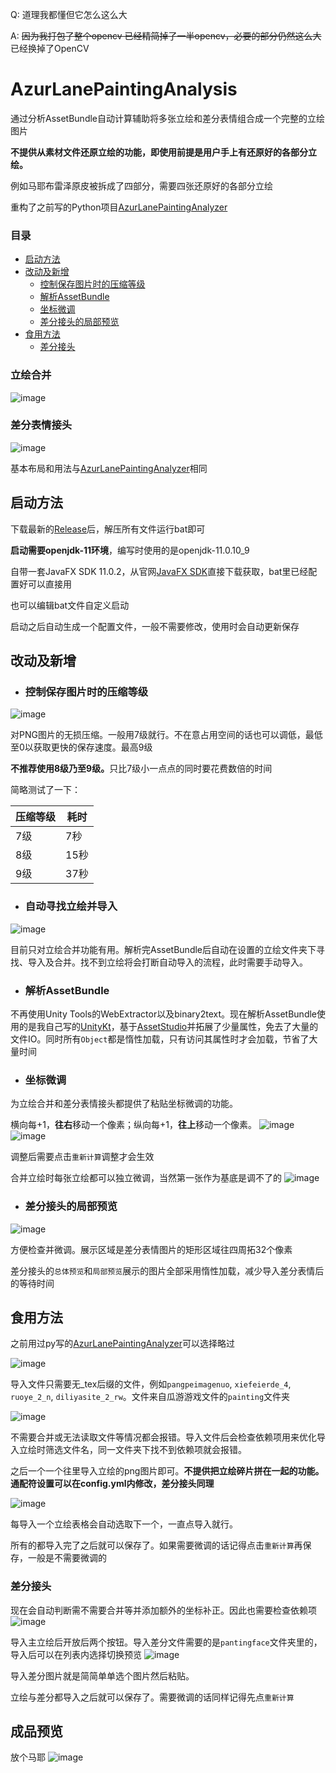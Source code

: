 Q: 道理我都懂但它怎么这么大

A: <s>因为我打包了整个opencv 已经精简掉了一半opencv，必要的部分仍然这么大</s>已经换掉了OpenCV

# AzurLanePaintingAnalysis
通过分析AssetBundle自动计算辅助将多张立绘和差分表情组合成一个完整的立绘图片

**不提供从素材文件还原立绘的功能，即使用前提是用户手上有还原好的各部分立绘。**

例如马耶布雷泽原皮被拆成了四部分，需要四张还原好的各部分立绘


重构了之前写的Python项目[AzurLanePaintingAnalyzer](https://github.com/Deficuet/AzurLanePaintingAnalyzer)

### 目录

- [启动方法](#启动方法)
- [改动及新增](#改动及新增)
  - [控制保存图片时的压缩等级](#控制保存图片时的压缩等级)
  - [解析AssetBundle](#%E8%A7%A3%E6%9E%90assetbundle)
  - [坐标微调](#坐标微调)
  - [差分接头的局部预览](#差分接头的局部预览)
- [食用方法](#食用方法)
  - [差分接头](#差分接头)

### 立绘合并
![image](https://user-images.githubusercontent.com/36525579/209576501-2a6e3e92-f6a1-48ad-af20-bef230ccb2a8.png)

### 差分表情接头
![image](https://user-images.githubusercontent.com/36525579/209576514-26750ed6-a719-4996-8a84-0a2b8c582f79.png)


基本布局和用法与[AzurLanePaintingAnalyzer](https://github.com/Deficuet/AzurLanePaintingAnalyzer)相同

## 启动方法
下载最新的[Release](https://github.com/Deficuet/AzurLanePaintingAnalysis-Kt/releases)后，解压所有文件运行bat即可

<b>启动需要openjdk-11环境</b>，编写时使用的是openjdk-11.0.10_9

自带一套JavaFX SDK 11.0.2，从官网[JavaFX SDK](https://gluonhq.com/products/javafx/)直接下载获取，bat里已经配置好可以直接用

也可以编辑bat文件自定义启动

启动之后自动生成一个配置文件，一般不需要修改，使用时会自动更新保存

## 改动及新增
- ### 控制保存图片时的压缩等级
![image](https://user-images.githubusercontent.com/36525579/163660015-59cb2b4c-4055-4e13-aa92-2021dc260ac1.png)

对PNG图片的无损压缩。一般用7级就行。不在意占用空间的话也可以调低，最低至0以获取更快的保存速度。最高9级

<b>不推荐使用8级乃至9级。</b>只比7级小一点点的同时要花费数倍的时间

简略测试了一下：

| 压缩等级 | 耗时 |
| ------- | ---- |
|   7级   |  7秒 |
|   8级   | 15秒 |
|   9级   | 37秒 |

- ### 自动寻找立绘并导入
![image](https://user-images.githubusercontent.com/36525579/209576558-75ed5654-b567-4e25-bb6e-9a4e24728063.png)

目前只对立绘合并功能有用。解析完AssetBundle后自动在设置的立绘文件夹下寻找、导入及合并。找不到立绘将会打断自动导入的流程，此时需要手动导入。

- ### 解析AssetBundle
不再使用Unity Tools的WebExtractor以及binary2text。现在解析AssetBundle使用的是我自己写的[UnityKt](https://github.com/Deficuet/UnityKt)，基于[AssetStudio](https://github.com/Perfare/AssetStudio)并拓展了少量属性，免去了大量的文件IO。同时所有`Object`都是惰性加载，只有访问其属性时才会加载，节省了大量时间

- ### 坐标微调
为立绘合并和差分表情接头都提供了粘贴坐标微调的功能。

横向每+1，**往右**移动一个像素；纵向每+1，**往上**移动一个像素。
![image](https://user-images.githubusercontent.com/36525579/163660673-c7406669-f57a-48c5-b6ed-52b0594b20ee.png)
![image](https://user-images.githubusercontent.com/36525579/163660720-69962908-226c-4a16-8479-2af10d8b6591.png)

调整后需要点击`重新计算`调整才会生效

合并立绘时每张立绘都可以独立微调，当然第一张作为基底是调不了的
![image](https://user-images.githubusercontent.com/36525579/163660931-806ca73e-def3-49f7-ac7b-a33a3dc812e8.png)

- ### 差分接头的局部预览
![image](https://user-images.githubusercontent.com/36525579/163661090-7a2d4588-59c8-4389-ad5e-adaa3a380f60.png)

方便检查并微调。展示区域是差分表情图片的矩形区域往四周拓32个像素

差分接头的`总体预览`和`局部预览`展示的图片全部采用惰性加载，减少导入差分表情后的等待时间
## 食用方法
之前用过py写的[AzurLanePaintingAnalyzer](https://github.com/Deficuet/AzurLanePaintingAnalyzer)可以选择略过

![image](https://user-images.githubusercontent.com/36525579/163661419-df0c3f6d-65b4-4827-b1b2-7c646615ace7.png)

导入文件只需要无_tex后缀的文件，例如`pangpeimagenuo`, `xiefeierde_4`, `ruoye_2_n`, `diliyasite_2_rw`。文件来自瓜游游戏文件的`painting`文件夹

![image](https://user-images.githubusercontent.com/36525579/163661590-0e1f4415-749e-411e-81f7-5d7475c9ae0b.png)

不需要合并或无法读取文件等情况都会报错。导入文件后会检查依赖项用来优化导入立绘时筛选文件名，同一文件夹下找不到依赖项就会报错。

之后一个一个往里导入立绘的png图片即可。**不提供把立绘碎片拼在一起的功能。通配符设置可以在config.yml内修改，差分接头同理**

![image](https://user-images.githubusercontent.com/36525579/163661671-dcb12c8d-0c81-4e05-bc00-954dc15997f3.png)

每导入一个立绘表格会自动选取下一个，一直点导入就行。

所有的都导入完了之后就可以保存了。如果需要微调的话记得点击`重新计算`再保存，一般是不需要微调的

### 差分接头
现在会自动判断需不需要合并等并添加额外的坐标补正。因此也需要检查依赖项
![image](https://user-images.githubusercontent.com/36525579/163661853-1588a80e-bf7d-4cab-bbb1-f39030d1e397.png)

导入主立绘后开放后两个按钮。导入差分文件需要的是`pantingface`文件夹里的，导入后可以在列表内选择切换预览
![image](https://user-images.githubusercontent.com/36525579/163662005-23338c17-161b-45ad-8b0a-e70385dc4ef4.png)

导入差分图片就是简简单单选个图片然后粘贴。

立绘与差分都导入之后就可以保存了。需要微调的话同样记得先点`重新计算`

## 成品预览
放个马耶
![image](https://user-images.githubusercontent.com/36525579/163662218-7d870806-943f-4113-9299-bc065b3363d2.png)
